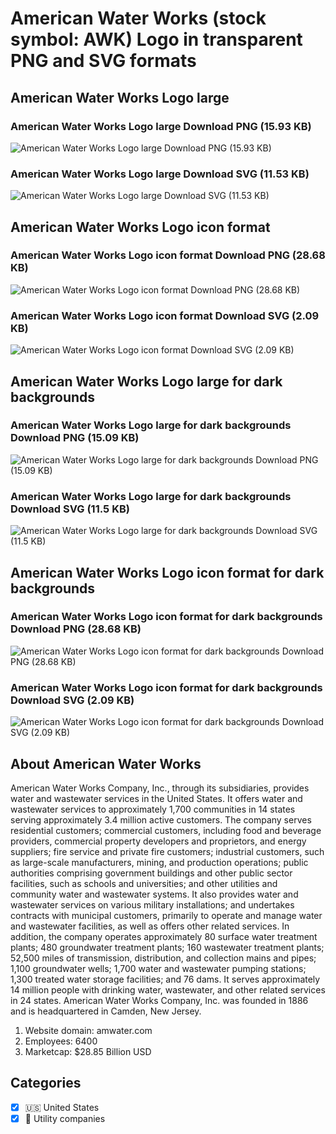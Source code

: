 # American Water Works (stock symbol: AWK) Logo in transparent PNG and SVG formats

## American Water Works Logo large

### American Water Works Logo large Download PNG (15.93 KB)

![American Water Works Logo large Download PNG (15.93 KB)](/img/orig/AWK_BIG-b2418b1f.png)

### American Water Works Logo large Download SVG (11.53 KB)

![American Water Works Logo large Download SVG (11.53 KB)](/img/orig/AWK_BIG-bd15fa09.svg)

## American Water Works Logo icon format

### American Water Works Logo icon format Download PNG (28.68 KB)

![American Water Works Logo icon format Download PNG (28.68 KB)](/img/orig/AWK-594c2c9c.png)

### American Water Works Logo icon format Download SVG (2.09 KB)

![American Water Works Logo icon format Download SVG (2.09 KB)](/img/orig/AWK-29a57c42.svg)

## American Water Works Logo large for dark backgrounds

### American Water Works Logo large for dark backgrounds Download PNG (15.09 KB)

![American Water Works Logo large for dark backgrounds Download PNG (15.09 KB)](/img/orig/AWK_BIG.D-d0d7e2d4.png)

### American Water Works Logo large for dark backgrounds Download SVG (11.5 KB)

![American Water Works Logo large for dark backgrounds Download SVG (11.5 KB)](/img/orig/AWK_BIG.D-433d09e3.svg)

## American Water Works Logo icon format for dark backgrounds

### American Water Works Logo icon format for dark backgrounds Download PNG (28.68 KB)

![American Water Works Logo icon format for dark backgrounds Download PNG (28.68 KB)](/img/orig/AWK.D-ab883d15.png)

### American Water Works Logo icon format for dark backgrounds Download SVG (2.09 KB)

![American Water Works Logo icon format for dark backgrounds Download SVG (2.09 KB)](/img/orig/AWK.D-ff83a76e.svg)

## About American Water Works

American Water Works Company, Inc., through its subsidiaries, provides water and wastewater services in the United States. It offers water and wastewater services to approximately 1,700 communities in 14 states serving approximately 3.4 million active customers. The company serves residential customers; commercial customers, including food and beverage providers, commercial property developers and proprietors, and energy suppliers; fire service and private fire customers; industrial customers, such as large-scale manufacturers, mining, and production operations; public authorities comprising government buildings and other public sector facilities, such as schools and universities; and other utilities and community water and wastewater systems. It also provides water and wastewater services on various military installations; and undertakes contracts with municipal customers, primarily to operate and manage water and wastewater facilities, as well as offers other related services. In addition, the company operates approximately 80 surface water treatment plants; 480 groundwater treatment plants; 160 wastewater treatment plants; 52,500 miles of transmission, distribution, and collection mains and pipes; 1,100 groundwater wells; 1,700 water and wastewater pumping stations; 1,300 treated water storage facilities; and 76 dams. It serves approximately 14 million people with drinking water, wastewater, and other related services in 24 states. American Water Works Company, Inc. was founded in 1886 and is headquartered in Camden, New Jersey.

1. Website domain: amwater.com
2. Employees: 6400
3. Marketcap: $28.85 Billion USD


## Categories
- [x] 🇺🇸 United States
- [x] 🚰 Utility companies
